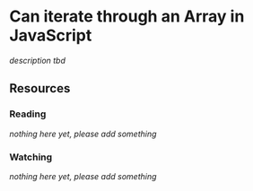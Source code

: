 # Can iterate through an Array in JavaScript

_description tbd_

## Resources

### Reading

_nothing here yet, please add something_

### Watching

_nothing here yet, please add something_
